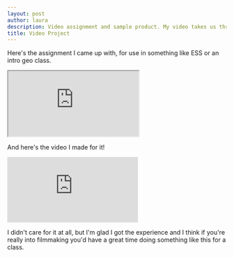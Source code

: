 ```yaml
---
layout: post
author: laura
description: Video assignment and sample product. My video takes us through the geology of a neat outcrop on the Kim Williams trail. You should go check it out!
title: Video Project
---
```

Here's the assignment I came up with, for use in something like ESS or an intro geo class. 
<iframe src="https://docs.google.com/document/d/e/2PACX-1vRTA5Bur354KAM5GAir0Bipk9fOINOCOgJ4DyI2LTmEwHeijcF8sHaLgghLWn29B91-X5WfzKnDlBDw/pub?embedded=true"></iframe>

And here's the video I made for it!

<iframe src="https://www.youtube.com/embed/JzAkDJ5mHNc" frameborder="0" allow="accelerometer; autoplay; encrypted-media; gyroscope; picture-in-picture" allowfullscreen></iframe>

I didn't care for it at all, but I'm glad I got the experience and I think if you're really into filmmaking you'd have a great time doing something like this for a class.
